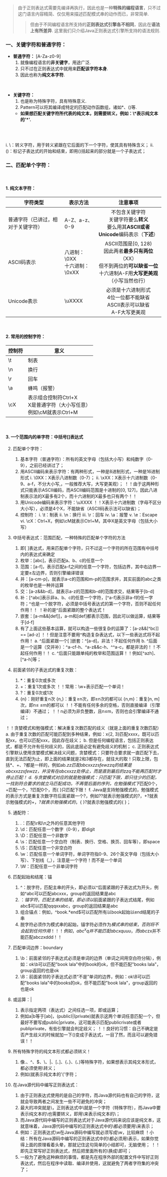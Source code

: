 
> 由于正则表达式需要先编译再执行，因此也是一种**特殊的编程语言**，只不过这门语言内容精简、仅仅用来描述匹配模式串的动作而已，非常简单.
>
>> 但由于不同编程语言所支持的**正则表达式引擎各不相同**，因此在**语法上有所差异**. 这里我们只介绍Java正则表达式引擎所支持的语法规则.

### 一、关键字符和普通字符：

- **普通字符：** [A-Za-z0-9]
  1. 就像编程语言的**非关键字**，用途广泛.
  2. 只不过在正则表达式中就用来**匹配该字符本身**.
  3. 因此也称为**纯文本字符**.


<br>

- **关键字符：**
  1. 也是称为特殊字符，具有特殊意义.
  2. Pattern可以将其编译成特定的匹配动作函数组，诸如\*、()等.
    - **如果想匹配关键字符所代表的纯文本，则需要转义，例如：\\\*表示纯文本的'*'.**

<br><br>

i. \：转义字符，用于转义紧跟在它后面的下一个字符，使其具有特殊含义；
ii. ()：标记子表达式的开始和结束，即用()括起来的部分就是一个子表达式；
### 二、匹配单个字符：

<br>

#### 1. 纯文本字符：

| 字符类型 | 表示方法 | 注意事项 |
| --- | --- | :---: |
| 普通字符（已讲过，相对于关键字符）| A-Z、a-z、0-9 | 不包含关键字符<br>关键字符要么**转义**<br>要么用其**ASCII或者Unicode**编码表示（**下述**）|
| ASCII码表示 | 八进制：\0XX<br>十六进制：\0xXX | ASCII范围是[0, 128)<br>因此两者**最多只有两位**（XX）<br>但不到两位的**可以缺省一位**<br>十六进制A-F用**大写更美观**（小写当然也行）|
| Unicode表示 | \uXXXX | 必须是十六进制形式<br>4位一位都不能缺省<br>ASCII表示可以缺省<br>A-F大写更美观 |

<br>

#### 2. 常用的控制字符：

| 控制符 | 意义 |
| --- | --- |
| \t | 制表 |
| \n | 换行 |
| \r | 回车 |
| \a | 蜂鸣（报警）|
| \cX | 表示组合控制符Ctrl+X<br>X是普通字符（大小写任意）<br>例如\cM就表示Ctrl+M |

<br>

#### 3. 一个范围内的单字符：中括号[]表达式







2. 匹配单个字符：
    1) 基本字符（普通字符）：所有的英文字母（包括大小写）和纯数字（0-9），之前已经讲过了；
    2) 用ASCII编码来表示字符：有两种形式，一种是8进制形式，一种是16进制形式
         i. \0XX：X表示八进制数（0-7）；
         ii. \xXX：X表示十六进制数（0-9、a-f，不分大小写,，一般推荐大写，大写更美观）；
！！由于这两种形式只能表示ASCII编码，而ASCII编码范围是十进制的[0, 127]，因此八进制表示法的X最多有2个，而十六进制的X最多也只有两个！！
    3) 用Unicode编码来表示字符：\uXXXX
！！X表示十六进制数（字母不区分大小写），必须是4个X，不能缺省（ASCII码表示法可以缺省）；
    4) 控制符：
         i. \t：制表
         ii. \n：换行
         iii. \r：回车
         iv. \a：报警
         v. \e：Escape
         vi. \cX：Ctrl+X，例如\cM就表示Ctrl+M，其中X是英文字母（包括大小写）

3. 中括号表达式：范围匹配，一种特殊的匹配单个字符的方法
    1) 即[ ]表达式，用来匹配单个字符，只不过这一个字符的所在范围有中括号内的表达式来确定
    2) 枚举：[abc]，表示匹配a、b、c的任意一个
    3) 范围：[a-f]，表示匹配a-f之间的任意一个字符，包括边界，其中右边界一定要≥左边界，否则引擎编译错误
    4) 并：[a-cm-p]，就表示a-c的范围和m-p的范围求并，其实前面的abc之类的枚举也是一种并运算
    5) 交：[a-z&&b-d]，就表示a-z的范围和b-d的范围求交，结果等于[b-d]
    6) 补：[^abc]表示非a、b、c的任意一个字符，[^a-f]表示非a-f的任一字符；^也是一个脱字符，必须是中括号表达式的第一个字符，否则不起任何作用！！
！补的是^后面紧跟的整个表达式！
    7) 嵌套：[a-m&&[def]]，a-m和[def]都表示范围，因此可以做运算，结果等于[d-f]
    8) 有了上面这些基本运算，就可以构造一些很复杂的运算了：[a-z&&[^bc]] == [ad-z]
！！但是注意不要用^构造复杂表达式，以下一些表达式将不起作用！
        a. ^后面紧跟一个[ ]嵌套：^[a-d]，非法！不起任何作用
        b. ^后面是一个运算（交并补）：^a-cf-h、^a-z&&c-h、^^a-c，都是非法的！！不起任何作用！！
        c. ^后面只能跟单纯的枚举和范围运算！！例如[^azh]、[^a-h]等；


4. 前面紧邻的子表达式的重复次数：
    1) *：重复0次或多次
    2) +：重复1次或多次
！！常用：\w+表示匹配一个单词！
    3) ?：重复0次或1次
    4) {n}：刚好重复n次
        {n,}：重复≥n次，即≥n次的都可以
        {n,m}：重复[n, m]次，即n≤  ≤m的都可以
！！不能有任何多余的空格，否则直接编译（引擎编译）不通过；
！！n必须为非负整数，且n≤m，否则也会引擎编译不通过；

！！贪婪模式和勉强模式：解决重复次数匹配的歧义（就是上面的重复次数匹配）
        a. 由于重复次数的匹配可能匹配到多种结果，例如：x{2, 3}匹配xxxx，既可以匹配xx，也可以匹配xxx，因此存在歧义；
        b. 但是任何编程语言，包括正则表达式，都是不允许有任何歧义的，因此底层必定有避免歧义的机制；
        c. 正则表达式引擎默认使用贪婪模式解决歧义问题，贪婪模式：只要符合要求就一直匹配下去，直到无法匹配为止，即上面的结果就是2和3都存在，就往大的取！只取上限，包括*、+、?都是一样的，例如ab.*zz匹配abcxxzzsfewzzq的结果是abcxxzzsfewzz，并没有在abcxxzz处停止，而是直到最后的zzq不能再匹配时才停止匹配！
        d. 与贪婪模式对应的就是勉强模式：只匹配下限，即只往少的匹配，一找到符合要求的就立马匹配成功，不再管后面的序列，在勉强模式下*匹配0个，+匹配一个，?匹配0个，而{ }只匹配下限！
        f. Java是支持勉强模式的，勉强模式的表示方式是重复次数字符后面紧跟一个?，例如??就表示勉强模式的?，+?就表示勉强模式的+，*?就表示勉强模式的*，{ }?就表示勉强模式的{ }；

5. 通配符：
    1) .：匹配\r和\n之外的任意其他字符
    2) \d：匹配任意一个数字（0-9），即digit
    3) \D：匹配任意一个非数字
    4) \s：匹配任意一个空白符（制表、换行、空格、换页、回车等），即space
    5) \S：匹配任意一个非空白符
    6) \w：匹配任意一个单词字符，单词字符指0-9、26个英文字母（包括大小写）、下划线（_），注意是一个字符！而不是一个单词
    7) \W：匹配任意一个非单词字符

6. 匹配起始和结尾：锚
    1) ^：脱字符，匹配主串的开头，即必须以^后面紧跟的子表达式为开头，例如^abc可以匹配abcxxx，group的返回结果是abc
    2) $：锚字符，匹配主串的结尾，即必须以$前面紧跟的子表达式结尾，例如abc$可以匹配qqqxxabc，group的返回结果是abc
    3) 组合锚点：例如，^book.*end$可以匹配所有以book起始以end结尾的子串
    4) 脱字符必须作为模式串的起始，锚字符必须作为$模式串的结束，否则将不会起到任何作用！！
！例如，abc^xq并不能匹配abcxquuu，而abc$zx并不能匹配abczxddd！！

7. 匹配单词边界：boundary
    1) \b：前面紧邻的子表达式必须是单词的边界（单词之间用空白符分隔），例如：ok\b可以匹配"book lala"中的book的ok，但不能匹配"books lala"，group返回的也是ok
    2) \B：前面紧邻的子表达式必须“不是”单词的边界，例如：ok\B可以匹配"books lala"中的books的ok，但不能匹配"book lala"，group返回的也是ok

8. 或运算：|
    1) 表示指定两项（表达式）之间任选一项，即或运算；
    2) 例如a|b等于[ab]，(public)|(private)就表示这两个单词任意匹配一个，但最好不要写成public|private，这可能表示匹配publicrivate或者publiprivate，有些引擎就会判定歧义；
！！良好的习惯：自己不确定是否产生歧义的时候就加一下()变成子表达式，一目了然，而且可以避免错误！！

9. 所有特殊字符的纯文本形式都必须转义！
    1) 像.、^、$、\、|、[、]、{、}、(、)等特殊字符，如果想表示其纯文本形式，都必须使用\转义；
    2) 例如\(就表示纯文本的'('字符；

10. 在Java源代码中编写正则表达式：
    1) 由于正则表达式使用的是自己的字符，而Java源代码也有自己的字符，这就会导致两者之间发生一些不可避免的冲突；
    2) 最大的冲突就是\，正则表达式中\就是一个字符（特殊字符），而Java中要表示纯文本的\也需要转义，即用\\来表示纯文本的\；
    3) 而Java源代码中编写的正则表达式对于Java源代码来说应该是纯文本，这就意味着，Java源代码中编写的正则表达式中的\都必须要用\\来表示；
    4) 例如：正则表达式\w在Java源码中编写就必须写成\\w，比较麻烦
！小结：所有在Java源码中编写的正则表达式中的\都必须用\\表示，如果你觉得上面的原理看着头晕，那就记住这句简单的小结即可，无脑使用；
！！即先正常写好正则表达式，然后把里面所有的\换成\\即可；
    5) 一般为了避免这种麻烦的事情，都是先在程序外部的配置文件中写好正则表达式，然后在程序中读取、编译并使用，这就避免了两者字符集的冲突了；

